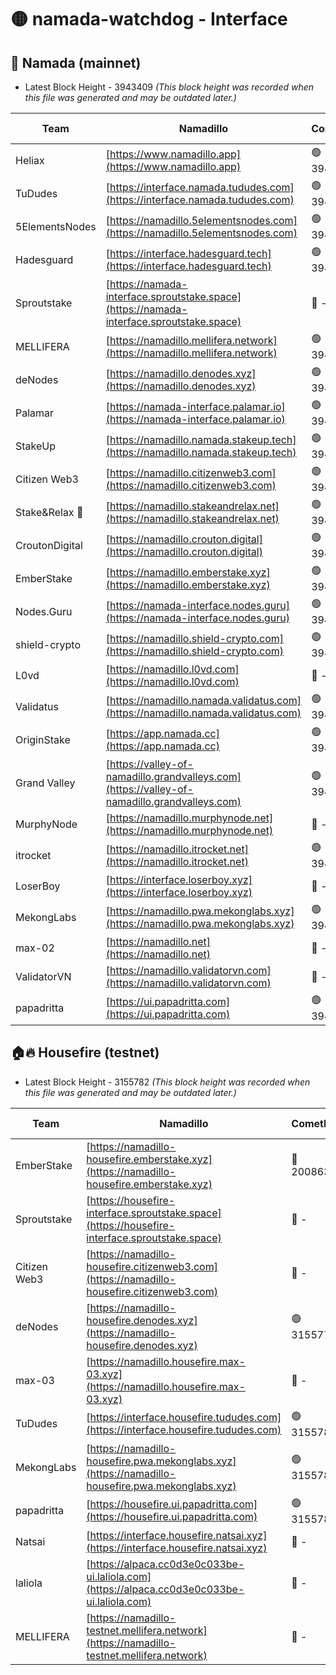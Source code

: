 # 🟡 namada-watchdog - Interface

## 🚀 Namada (mainnet)
- Latest Block Height - 3943409 *(This block height was recorded when this file was generated and may be outdated later.)*

| Team | Namadillo | CometBFT | Indexer | MASP Indexer |
|-|-|-|-|-|
| Heliax | [https://www.namadillo.app](https://www.namadillo.app) | 🟢 3943380 | 🟢 3943380 | 🟡 3943204 |
| TuDudes | [https://interface.namada.tududes.com](https://interface.namada.tududes.com) | 🟢 3943380 | 🟢 3943380 | 🟡 3943204 |
| 5ElementsNodes | [https://namadillo.5elementsnodes.com](https://namadillo.5elementsnodes.com) | 🟢 3943381 | 🟢 3943380 | 🟡 3943204 |
| Hadesguard | [https://interface.hadesguard.tech](https://interface.hadesguard.tech) | 🟢 3943381 | 🟢 3943381 | 🟡 3943204 |
| Sproutstake | [https://namada-interface.sproutstake.space](https://namada-interface.sproutstake.space) | 🔴 - | 🔴 3738134 | 🔴 - |
| MELLIFERA | [https://namadillo.mellifera.network](https://namadillo.mellifera.network) | 🟢 3943385 | 🟢 3943385 | 🔴 3765769 |
| deNodes | [https://namadillo.denodes.xyz](https://namadillo.denodes.xyz) | 🟢 3943386 | 🟢 3943385 | 🟡 3943204 |
| Palamar | [https://namada-interface.palamar.io](https://namada-interface.palamar.io) | 🟢 3943386 | 🟢 3943386 | 🟡 3943204 |
| StakeUp | [https://namadillo.namada.stakeup.tech](https://namadillo.namada.stakeup.tech) | 🟢 3943387 | 🟢 3943387 | 🟡 3943204 |
| Citizen Web3 | [https://namadillo.citizenweb3.com](https://namadillo.citizenweb3.com) | 🟢 3943388 | 🟢 3943388 | 🔴 3765769 |
| Stake&Relax 🦥 | [https://namadillo.stakeandrelax.net](https://namadillo.stakeandrelax.net) | 🟢 3943389 | 🟢 3943389 | 🔴 3765769 |
| CroutonDigital | [https://namadillo.crouton.digital](https://namadillo.crouton.digital) | 🟢 3943389 | 🟢 3943389 | 🟡 3943204 |
| EmberStake | [https://namadillo.emberstake.xyz](https://namadillo.emberstake.xyz) | 🟢 3943390 | 🟢 3943390 | 🟡 3943204 |
| Nodes.Guru | [https://namada-interface.nodes.guru](https://namada-interface.nodes.guru) | 🟢 3943390 | 🟢 3943390 | 🟡 3943204 |
| shield-crypto | [https://namadillo.shield-crypto.com](https://namadillo.shield-crypto.com) | 🟢 3943391 | 🟢 3943391 | 🟡 3943204 |
| L0vd | [https://namadillo.l0vd.com](https://namadillo.l0vd.com) | 🔴 - | 🔴 - | 🔴 - |
| Validatus | [https://namadillo.namada.validatus.com](https://namadillo.namada.validatus.com) | 🟢 3943394 | 🟢 3943394 | 🔴 3819812 |
| OriginStake | [https://app.namada.cc](https://app.namada.cc) | 🟢 3943395 | 🟢 3943395 | 🟡 3943204 |
| Grand Valley | [https://valley-of-namadillo.grandvalleys.com](https://valley-of-namadillo.grandvalleys.com) | 🟢 3943396 | 🟢 3943396 | 🟡 3943204 |
| MurphyNode | [https://namadillo.murphynode.net](https://namadillo.murphynode.net) | 🔴 - | 🔴 - | 🔴 - |
| itrocket | [https://namadillo.itrocket.net](https://namadillo.itrocket.net) | 🟢 3943398 | 🟢 3943398 | 🟡 3943204 |
| LoserBoy | [https://interface.loserboy.xyz](https://interface.loserboy.xyz) | 🔴 - | 🔴 - | 🔴 - |
| MekongLabs | [https://namadillo.pwa.mekonglabs.xyz](https://namadillo.pwa.mekonglabs.xyz) | 🟢 3943404 | 🟢 3943404 | 🟡 3943204 |
| max-02 | [https://namadillo.net](https://namadillo.net) | 🔴 - | 🔴 - | 🔴 - |
| ValidatorVN | [https://namadillo.validatorvn.com](https://namadillo.validatorvn.com) | 🔴 - | 🔴 - | 🔴 - |
| papadritta | [https://ui.papadritta.com](https://ui.papadritta.com) | 🟢 3943409 | 🟢 3943409 | 🟢 3943408 |

## 🏠🔥 Housefire (testnet)
- Latest Block Height - 3155782 *(This block height was recorded when this file was generated and may be outdated later.)*

| Team | Namadillo | CometBFT | Indexer | MASP Indexer |
|-|-|-|-|-|
| EmberStake | [https://namadillo-housefire.emberstake.xyz](https://namadillo-housefire.emberstake.xyz) | 🔴 2008636 | 🔴 - | 🔴 - |
| Sproutstake | [https://housefire-interface.sproutstake.space](https://housefire-interface.sproutstake.space) | 🔴 - | 🔴 - | 🔴 - |
| Citizen Web3 | [https://namadillo-housefire.citizenweb3.com](https://namadillo-housefire.citizenweb3.com) | 🔴 - | 🔴 - | 🔴 - |
| deNodes | [https://namadillo-housefire.denodes.xyz](https://namadillo-housefire.denodes.xyz) | 🟢 3155772 | 🟢 3155772 | 🔴 3153102 |
| max-03 | [https://namadillo.housefire.max-03.xyz](https://namadillo.housefire.max-03.xyz) | 🔴 - | 🔴 - | 🔴 - |
| TuDudes | [https://interface.housefire.tududes.com](https://interface.housefire.tududes.com) | 🟢 3155781 | 🟢 3155781 | 🟢 3155781 |
| MekongLabs | [https://namadillo-housefire.pwa.mekonglabs.xyz](https://namadillo-housefire.pwa.mekonglabs.xyz) | 🟢 3155782 | 🟢 3155782 | 🔴 3153102 |
| papadritta | [https://housefire.ui.papadritta.com](https://housefire.ui.papadritta.com) | 🟢 3155782 | 🟢 3155782 | 🟢 3155782 |
| Natsai | [https://interface.housefire.natsai.xyz](https://interface.housefire.natsai.xyz) | 🔴 - | 🔴 - | 🔴 - |
| laliola | [https://alpaca.cc0d3e0c033be-ui.laliola.com](https://alpaca.cc0d3e0c033be-ui.laliola.com) | 🔴 - | 🔴 - | 🔴 - |
| MELLIFERA | [https://namadillo-testnet.mellifera.network](https://namadillo-testnet.mellifera.network) | 🔴 - | 🔴 2778001 | 🔴 2607259 |

